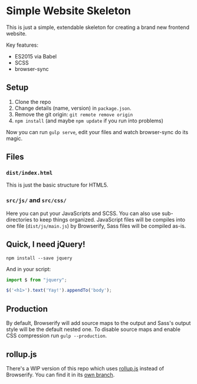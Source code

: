 Simple Website Skeleton
=======================

This is just a simple, extendable skeleton for creating a brand new frontend website.

Key features:
- ES2015 via Babel
- SCSS
- browser-sync


Setup
-----
1. Clone the repo
2. Change details (name, version) in `package.json`.
3. Remove the git origin: `git remote remove origin`
4. `npm install` (and maybe `npm update` if you run into problems)

Now you can run `gulp serve`, edit your files and watch browser-sync do its magic.


Files
-----
### `dist/index.html`
This is just the basic structure for HTML5.

### `src/js/` and `src/css/`
Here you can put your JavaScripts and SCSS. You can also use sub-directories to keep things organized. JavaScript files will be compiles into one file (`dist/js/main.js`) by Browserify, Sass files will be compiled as-is.


Quick, I need jQuery!
---------------------
```shell
npm install --save jquery
```

And in your script:

```javascript
import $ from "jquery";

$('<h1>').text('Yay!').appendTo('body');
```

Production
----------
By default, Browserify will add source maps to the output and Sass's output style will be the default nested one. To disable source maps and enable CSS compression run `gulp --production`.


rollup.js
---------
There's a WIP version of this repo which uses [rollup.js](http://rollupjs.org) instead of Browserify. You can find it in its [own branch](https://github.com/Retzudo/website-skeleton/tree/rollupjs).
